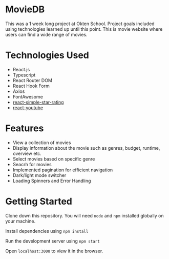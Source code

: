 # MovieDB

This was a 1 week long project at Okten School. Project goals included using technologies learned up until this point. 
This is movie website where users can find a wide range of movies.

# Technologies Used

- React.js
- Typescript
- React Router DOM
- React Hook Form
- Axios
- FontAwesome
- [react-simple-star-rating](https://www.npmjs.com/package/react-simple-star-rating)
- [react-youtube](https://www.npmjs.com/package/react-youtube)
  
# Features

- View a collection of movies
- Display information about the movie such as genres, budget, runtime, overview etc. 
- Select movies based on specific genre
- Seacrh for movies
- Implemented pagination for efficient navigation
- Dark/light mode switcher
- Loading Spinners and Error Handling 

# Getting Started

Clone down this repository. You will need `node` and `npm` installed globally on your machine.

Install dependencies using `npm install`

Run the development server using `npm start`

Open `localhost:3000` to view it in the browser.
